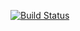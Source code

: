 [![Build Status](https://travis-ci.org/nicolas-lou/ComposerTesting.svg?branch=master)](https://travis-ci.org/nicolas-lou/ComposerTesting)
